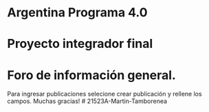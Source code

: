 # Argentina Programa 4.0

# Proyecto integrador final

# Foro de información general.
Para ingresar publicaciones selecione crear publicación y rellene los campos.
Muchas gracias!
#   2 1 5 2 3 A - M a r t i n - T a m b o r e n e a  
 
